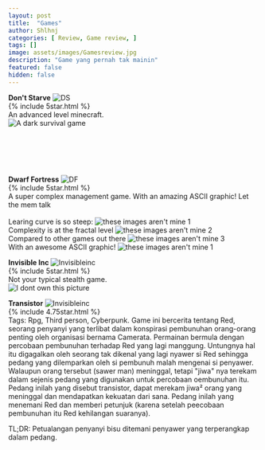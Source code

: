 ```yaml
---
layout: post
title:  "Games"
author: Shlhnj
categories: [ Review, Game review, ]
tags: []
image: assets/images/Gamesreview.jpg
description: "Game yang pernah tak mainin"
featured: false
hidden: false
---
```


**Don't Starve**
![DS](/assets/images/Dontstarve.jpg) <br>
{% include 5star.html %} <br>
An advanced level minecraft. <br>
![A dark survival game](/assets/images/Dontstarvememe.jpg)

<br>
<br>
<br>
<br>

**Dwarf Fortress**
![DF](/assets/images/DF.jpg) <br>
{% include 5star.html %} <br>
A super complex management game. With an amazing ASCII graphic!
Let the mem talk <br>
<br> Learing curve is so steep:
![these images aren't mine 1](/assets/images/DFgraph.jpg)
<br> Complexity is at the fractal level
![these images aren't mine 2](/assets/images/DFfractal.jpg)
<br> Compared to other games out there
![these images aren't mine 3](/assets/images/DFcomparison.jpg)
<br> With an awesome ASCII graphic!
![these images aren't mine 1](/assets/images/DFascii.gif)


**Invisible Inc**
![Invisibleinc](/assets/images/Invisibleinc.jpg) <br>
{% include 5star.html %} <br>
Not your typical stealth game. <br>
![I dont own this picture](/assets/images/Invisibleincgraph.jpg)



**Transistor**
![Invisibleinc](/assets/images/Transistor.jpg) <br>
{% include 4.75star.html %} <br>
Tags: Rpg, Third person, Cyberpunk.
Game ini bercerita tentang Red, seorang penyanyi yang terlibat dalam konspirasi pembunuhan orang-orang penting oleh organisasi bernama Camerata. Permainan bermula dengan percobaan pembunuhan terhadap Red yang lagi manggung. Untungnya hal itu digagalkan oleh seorang tak dikenal yang lagi nyawer si Red sehingga pedang yang dilemparkan oleh si pembunuh malah mengenai si penyawer. Walaupun orang tersebut (sawer man) meninggal, tetapi "jiwa" nya terekam dalam sejenis pedang yang digunakan untuk percobaan oembunuhan itu. Pedang inilah yang disebut transistor, dapat merekam jiwa² orang yang meninggal dan mendapatkan kekuatan dari sana. Pedang inilah yang menemani Red dan memberi petunjuk (karena setelah peecobaan pembunuhan itu Red kehilangan suaranya).

TL;DR: Petualangan penyanyi bisu ditemani penyawer yang terperangkap dalam pedang.
